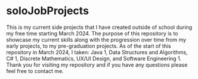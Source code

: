 # soloJobProjects
This is my current side projects that I have created outside of school during my free time starting March 2024. The purpose of this repository is to showcase my current skills along with the progression over time from my early projects, to my pre-graduation projects. As of the start of this repository in March 2024, I taken: Java 1, Data Structures and Algorithms, C# 1, Discrete Mathematics, UX/UI Design, and Software Engineering 1. Thank you for visiting my repository and if you have any questions please feel free to contact me.
